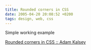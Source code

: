 ```yaml
---
title: Rounded corners in CSS
date: 2005-04-20 20:08:52 +0200
tags: design, web, css
---
```


Simple working example

[Rounded corners in CSS :: Adam Kalsey](http://kalsey.com/2003/07/rounded_corners_in_css/)
